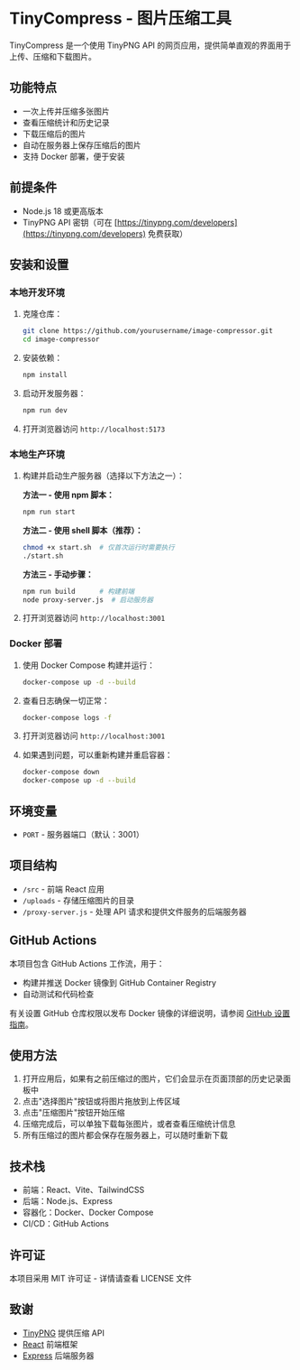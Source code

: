 # TinyCompress - 图片压缩工具

TinyCompress 是一个使用 TinyPNG API 的网页应用，提供简单直观的界面用于上传、压缩和下载图片。

## 功能特点

- 一次上传并压缩多张图片
- 查看压缩统计和历史记录
- 下载压缩后的图片
- 自动在服务器上保存压缩后的图片
- 支持 Docker 部署，便于安装

## 前提条件

- Node.js 18 或更高版本
- TinyPNG API 密钥（可在 [https://tinypng.com/developers](https://tinypng.com/developers) 免费获取）

## 安装和设置

### 本地开发环境

1. 克隆仓库：
   ```bash
   git clone https://github.com/yourusername/image-compressor.git
   cd image-compressor
   ```

2. 安装依赖：
   ```bash
   npm install
   ```

3. 启动开发服务器：
   ```bash
   npm run dev
   ```

4. 打开浏览器访问 `http://localhost:5173`

### 本地生产环境

1. 构建并启动生产服务器（选择以下方法之一）：

   **方法一 - 使用 npm 脚本：**
   ```bash
   npm run start
   ```

   **方法二 - 使用 shell 脚本（推荐）：**
   ```bash
   chmod +x start.sh  # 仅首次运行时需要执行
   ./start.sh
   ```

   **方法三 - 手动步骤：**
   ```bash
   npm run build      # 构建前端
   node proxy-server.js  # 启动服务器
   ```

2. 打开浏览器访问 `http://localhost:3001`

### Docker 部署

1. 使用 Docker Compose 构建并运行：
   ```bash
   docker-compose up -d --build
   ```

2. 查看日志确保一切正常：
   ```bash
   docker-compose logs -f
   ```

3. 打开浏览器访问 `http://localhost:3001`

4. 如果遇到问题，可以重新构建并重启容器：
   ```bash
   docker-compose down
   docker-compose up -d --build
   ```

## 环境变量

- `PORT` - 服务器端口（默认：3001）

## 项目结构

- `/src` - 前端 React 应用
- `/uploads` - 存储压缩图片的目录
- `/proxy-server.js` - 处理 API 请求和提供文件服务的后端服务器

## GitHub Actions

本项目包含 GitHub Actions 工作流，用于：

- 构建并推送 Docker 镜像到 GitHub Container Registry
- 自动测试和代码检查

有关设置 GitHub 仓库权限以发布 Docker 镜像的详细说明，请参阅 [GitHub 设置指南](GITHUB_SETUP.md)。

## 使用方法

1. 打开应用后，如果有之前压缩过的图片，它们会显示在页面顶部的历史记录面板中
2. 点击"选择图片"按钮或将图片拖放到上传区域
3. 点击"压缩图片"按钮开始压缩
4. 压缩完成后，可以单独下载每张图片，或者查看压缩统计信息
5. 所有压缩过的图片都会保存在服务器上，可以随时重新下载

## 技术栈

- 前端：React、Vite、TailwindCSS
- 后端：Node.js、Express
- 容器化：Docker、Docker Compose
- CI/CD：GitHub Actions

## 许可证

本项目采用 MIT 许可证 - 详情请查看 LICENSE 文件

## 致谢

- [TinyPNG](https://tinypng.com/) 提供压缩 API
- [React](https://reactjs.org/) 前端框架
- [Express](https://expressjs.com/) 后端服务器
